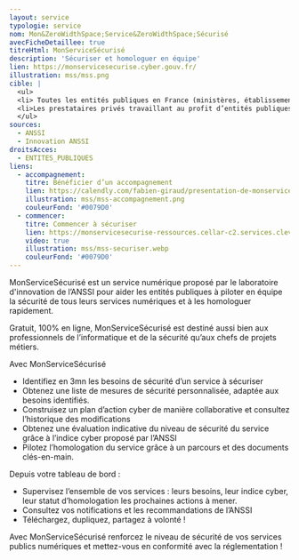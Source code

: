 ```yaml
---
layout: service
typologie: service
nom: Mon&ZeroWidthSpace;Service&ZeroWidthSpace;Sécurisé
avecFicheDetaillee: true
titreHtml: MonServiceSécurisé
description: 'Sécuriser et homologuer en équipe'
lien: https://monservicesecurise.cyber.gouv.fr/
illustration: mss/mss.png
cible: |
  <ul>
  <li> Toutes les entités publiques en France (ministères, établissements publics, collectivités, opérateurs publics de services numériques, etc.). </li>
  <li>Les prestataires privés travaillant au profit d’entités publiques.</li>
  </ul>
sources:
  - ANSSI
  - Innovation ANSSI
droitsAcces:
  - ENTITES_PUBLIQUES
liens:
  - accompagnement:
    titre: Bénéficier d’un accompagnement
    lien: https://calendly.com/fabien-giraud/presentation-de-monservicesecurise-1
    illustration: mss/mss-accompagnement.png
    couleurFond: '#0079D0'
  - commencer:
    titre: Commencer à sécuriser
    lien: https://monservicesecurise-ressources.cellar-c2.services.clever-cloud.com/MonServiceSecurise%20video.mp4
    video: true
    illustration: mss/mss-securiser.webp
    couleurFond: '#0079D0'
---
```


MonServiceSécurisé est un service numérique proposé par le laboratoire d'innovation de l’ANSSI pour aider les entités publiques à piloter en équipe la sécurité de tous leurs services numériques et à les homologuer rapidement.

Gratuit, 100% en ligne, MonServiceSécurisé est destiné aussi bien aux professionnels de l’informatique et de la sécurité qu’aux chefs de projets métiers.

Avec MonServiceSécurisé

<ul>
<li>Identifiez en 3mn les besoins de sécurité d’un service à sécuriser</li>
<li>Obtenez une liste de mesures de sécurité personnalisée, adaptée aux besoins identifiés.</li>
<li>Construisez un plan d’action cyber de manière  collaborative et consultez l’historique des modifications</li>
<li>Obtenez une évaluation indicative du niveau de sécurité du service grâce à l’indice cyber proposé par l’ANSSI</li>
<li>Pilotez l’homologation du service grâce à un parcours et des documents clés-en-main.</li>
</ul>

Depuis votre tableau de bord :

<ul>
<li>Supervisez l’ensemble de vos services : leurs besoins, leur indice cyber, leur statut d’homologation les prochaines actions à mener.</li>
<li>Consultez vos notifications et les recommandations de l’ANSSI</li>
<li>Téléchargez, dupliquez, partagez à volonté&nbsp;!</li>
</ul>
Avec MonServiceSécurisé renforcez le niveau de sécurité de vos services publics numériques et mettez-vous en conformité avec la réglementation&nbsp;!

